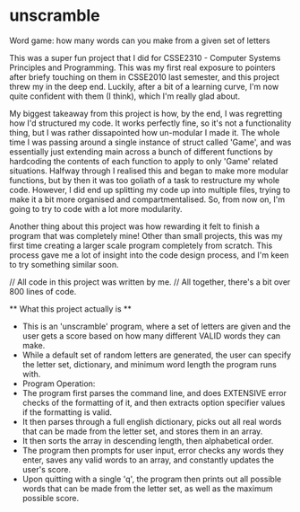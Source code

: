 # unscramble
Word game: how many words can you make from a given set of letters

This was a super fun project that I did for CSSE2310 - Computer Systems Principles and Programming.
This was my first real exposure to pointers after briefy touching on them in CSSE2010 last semester, and this project threw my in the deep end.
Luckily, after a bit of a learning curve, I'm now quite confident with them (I think), which I'm really glad about.

My biggest takeaway from this project is how, by the end, I was regretting how I'd structured my code.
It works perfectly fine, so it's not a functionality thing, but I was rather dissapointed how un-modular I made it.
The whole time I was passing around a single instance of struct called 'Game', and was essentially just extending main across a bunch of different functions by hardcoding the contents of each function to apply to only 'Game' related situations.
Halfway through I realised this and began to make more modular functions, but by then it was too goliath of a task to restructure my whole code.
However, I did end up splitting my code up into multiple files, trying to make it a bit more organised and compartmentalised.
So, from now on, I'm going to try to code with a lot more modularity.

Another thing about this project was how rewarding it felt to finish a program that was completely mine!
Other than small projects, this was my first time creating a larger scale program completely from scratch.
This process gave me a lot of insight into the code design process, and I'm keen to try something similar soon.

// All code in this project was written by me.
// All together, there's a bit over 800 lines of code.

** What this project actually is **
- This is an 'unscramble' program, where a set of letters are given and the user gets a score based on how many different VALID words they can make.
- While a default set of random letters are generated, the user can specify the letter set, dictionary, and minimum word length the program runs with.
- Program Operation:
- The program first parses the command line, and does EXTENSIVE error checks of the formatting of it, and then extracts option specifier values if the formatting is valid.
- It then parses through a full english dictionary, picks out all real words that can be made from the letter set, and stores them in an array.
- It then sorts the array in descending length, then alphabetical order.
- The program then prompts for user input, error checks any words they enter, saves any valid words to an array, and constantly updates the user's score.
- Upon quitting with a single 'q', the program then prints out all possible words that can be made from the letter set, as well as the maximum possible score.
